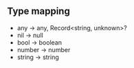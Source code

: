 ## Type mapping

- any -> any, Record<string, unknown>?
- nil -> null
- bool -> boolean
- number -> number
- string -> string